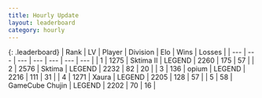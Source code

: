 ```yaml
---
title: Hourly Update
layout: leaderboard
category: hourly
---
```


{: .leaderboard}
| Rank | LV | Player | Division | Elo | Wins | Losses |
| --- | --- | --- | --- | --- | --- | --- |
| <span data-change="0">1</span> | 1275 | <span title="ID: 402846">Sktima II</span> | LEGEND | <span data-change="0">2260</span> | <span data-change="0">175</span> | <span data-change="0">57</span> |
| <span data-change="0">2</span> | 2576 | <span title="ID: 353063">Sktima</span> | LEGEND | <span data-change="0">2232</span> | <span data-change="0">82</span> | <span data-change="0">20</span> |
| <span data-change="1">3</span> | 136 | <span title="ID: 750033">opium</span> | LEGEND | <span data-change="0">2216</span> | <span data-change="0">111</span> | <span data-change="0">31</span> |
| <span data-change="-1">4</span> | 1271 | <span title="ID: 200908">Xaura</span> | LEGEND | <span data-change="-14">2205</span> | <span data-change="0">128</span> | <span data-change="1">57</span> |
| <span data-change="0">5</span> | 58 | <span title="ID: 754306">GameCube Chujin</span> | LEGEND | <span data-change="0">2202</span> | <span data-change="0">70</span> | <span data-change="0">16</span> |